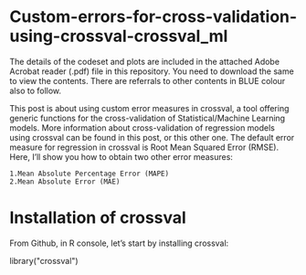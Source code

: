 # Custom-errors-for-cross-validation-using-crossval-crossval_ml

The details of the codeset and plots are included in the attached Adobe Acrobat reader (.pdf) file in this repository. 
You need to download the same to view the contents. There are referrals to other contents in BLUE colour also to follow.

This post is about using custom error measures in crossval, a tool offering generic functions for the cross-validation of Statistical/Machine Learning models. More information about cross-validation of regression models using crossval can be found in this post, or this other one. The default error measure for regression in crossval is Root Mean Squared Error (RMSE). Here, I’ll show you how to obtain two other error measures:

    1.Mean Absolute Percentage Error (MAPE)
    2.Mean Absolute Error (MAE)

Installation of crossval
=========================

From Github, in R console, let’s start by installing crossval:

library("crossval")

